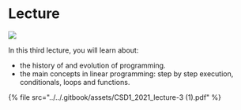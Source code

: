 # Lecture

![](<../../.gitbook/assets/CSD1\_2021\_lecture-3 (1).jpg>)

In this third lecture, you will learn about:

* the history of and evolution of programming.
* the main concepts in linear programming: step by step execution, conditionals, loops and functions.&#x20;

{% file src="../../.gitbook/assets/CSD1_2021_lecture-3 (1).pdf" %}
